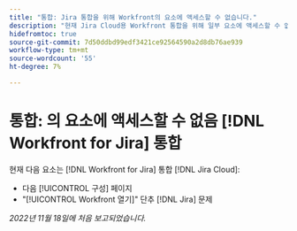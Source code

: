 ```yaml
---
title: "통합: Jira 통합을 위해 Workfront의 요소에 액세스할 수 없습니다."
description: "현재 Jira Cloud용 Workfront 통합을 위해 일부 요소에 액세스할 수 없습니다."
hidefromtoc: true
source-git-commit: 7d50ddbd99edf3421ce92564590a2d8db76ae939
workflow-type: tm+mt
source-wordcount: '55'
ht-degree: 7%

---
```



# 통합: 의 요소에 액세스할 수 없음 [!DNL Workfront for Jira] 통합

현재 다음 요소는 [!DNL Workfront for Jira] 통합 [!DNL Jira Cloud]:

* 다음 [!UICONTROL 구성] 페이지
* &quot;[!UICONTROL Workfront 열기]&quot; 단추 [!DNL Jira] 문제

_2022년 11월 18일에 처음 보고되었습니다._

